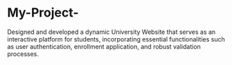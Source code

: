 # My-Project-
Designed and developed a dynamic University Website that serves as an interactive platform for students, incorporating essential functionalities such as user authentication, enrollment application, and robust validation processes.
